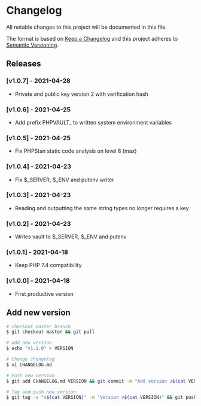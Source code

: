 # Changelog

All notable changes to this project will be documented in this file.

The format is based on [Keep a Changelog](http://keepachangelog.com/en/1.0.0/)
and this project adheres to [Semantic Versioning](http://semver.org/spec/v2.0.0.html).

## Releases

### [v1.0.7] - 2021-04-28

* Private and public key version 2 with verification hash

### [v1.0.6] - 2021-04-25

* Add prefix PHPVAULT_ to written system environment variables

### [v1.0.5] - 2021-04-25

* Fix PHPStan static code analysis on level 8 (max)

### [v1.0.4] - 2021-04-23

* Fix $_SERVER, $_ENV and putenv writer

### [v1.0.3] - 2021-04-23

* Reading and outputting the same string types no longer requires a key

### [v1.0.2] - 2021-04-23

* Writes vault to $_SERVER, $_ENV and putenv

### [v1.0.1] - 2021-04-18

* Keep PHP 7.4 compatibility

### [v1.0.0] - 2021-04-18

* First productive version

## Add new version

```bash
# checkout master branch
$ git checkout master && git pull

# add new version
$ echo "v1.1.0" > VERSION

# Change changelog
$ vi CHANGELOG.md

# Push new version
$ git add CHANGELOG.md VERSION && git commit -m "Add version v$(cat VERSION)" && git push

# Tag and push new version
$ git tag -a "v$(cat VERSION)" -m "Version v$(cat VERSION)" && git push origin "$(cat VERSION)"
```
